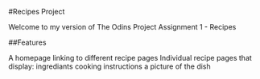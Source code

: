 #Recipes Project

Welcome to my version of The Odins Project Assignment 1 - Recipes

##Features

A homepage linking to different recipe pages
Individual recipe pages that display:
    ingrediants
    cooking instructions
    a picture of the dish

    